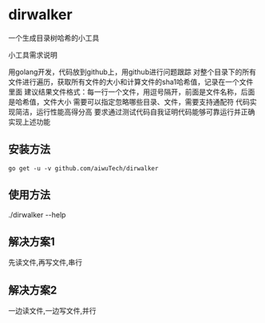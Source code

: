 # dirwalker
一个生成目录树哈希的小工具

小工具需求说明

用golang开发，代码放到github上，用github进行问题跟踪
对整个目录下的所有文件进行遍历，获取所有文件的大小和计算文件的sha1哈希值，记录在一个文件里面
建议结果文件格式：每一行一个文件，用逗号隔开，前面是文件名称，后面是哈希值，文件大小
需要可以指定忽略哪些目录、文件，需要支持通配符
代码实现简洁，运行性能高得分高
要求通过测试代码自我证明代码能够可靠运行并正确实现上述功能

## 安装方法
    go get -u -v github.com/aiwuTech/dirwalker

## 使用方法

./dirwalker --help

## 解决方案1
   先读文件,再写文件,串行

## 解决方案2
   一边读文件,一边写文件,并行